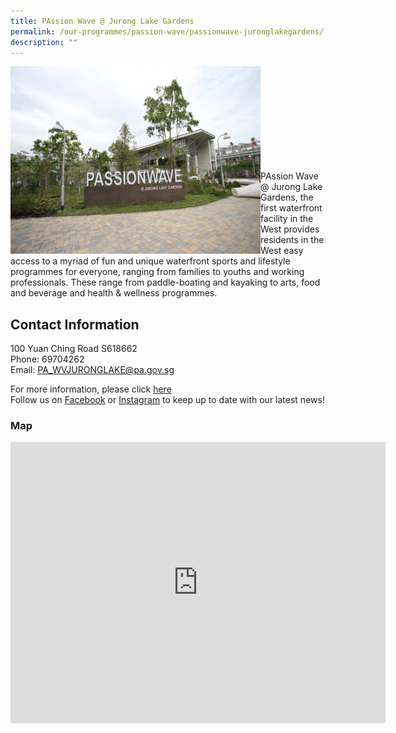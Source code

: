 ```yaml
---
title: PAssion Wave @ Jurong Lake Gardens
permalink: /our-programmes/passion-wave/passionwave-juronglakegardens/
description: ""
---
```

<img style="height:300px;width:400px"  align="left" src="/images/Programmes/PAssion%20Wave/PAssion%20Wave%20@%20Jurong%20Lake%20Gardens.jpg"><br><br><br><br><br><br><br><br><br>

PAssion Wave @ Jurong Lake Gardens, the first waterfront facility in the West provides residents in the West easy access to a myriad of fun and unique waterfront sports and lifestyle programmes for everyone, ranging from families to youths and working professionals. These range from paddle-boating and kayaking to arts, food and beverage and health & wellness programmes.



## Contact Information

100 Yuan Ching Road S618662  
Phone: 69704262  
Email: [PA\_WVJURONGLAKE@pa.gov.sg](mailto:PA_WVJURONGLAKE@pa.gov.sg)  

For more information, please click [here](https://linktr.ee/pwjlg)<br>
Follow us on [Facebook](https://www.facebook.com/pa.passionwave) or [Instagram](https://www.Instagram.com/pa.passionwave) to keep up to date with our latest news!

### Map

<iframe src="https://www.google.com/maps/embed?pb=!1m18!1m12!1m3!1d3988.7279902108066!2d103.72512201533105!3d1.3395223619802632!2m3!1f0!2f0!3f0!3m2!1i1024!2i768!4f13.1!3m3!1m2!1s0x31da0f50a4f56051%3A0xa49acc37d2f6a9cb!2sPAssion%20Wave%20%40%20Jurong%20Lake%20Gardens!5e0!3m2!1sen!2ssg!4v1655786143944!5m2!1sen!2ssg" width="600" height="450" style="border:0;" allowfullscreen="" loading="lazy"></iframe>